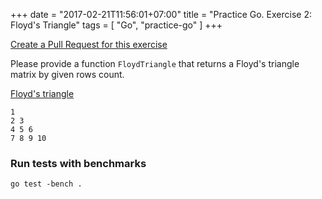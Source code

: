 +++
date = "2017-02-21T11:56:01+07:00"
title = "Practice Go. Exercise 2: Floyd's Triangle"
tags = [ "Go", "practice-go" ]
+++

[Create a Pull Request for this exercise](https://github.com/plutov/practice-go/tree/master/floyd)

Please provide a function `FloydTriangle` that returns a Floyd's triangle matrix by given rows count.

[Floyd's triangle](https://en.wikipedia.org/wiki/Floyd's_triangle)

```
1
2 3
4 5 6
7 8 9 10
```
<!--more-->
### Run tests with benchmarks

```
go test -bench .
```
